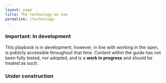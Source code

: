 ```yaml
---
layout: page
title: The technology we use
permalink: /technology
---
```


<div class="nhsuk-warning-callout">
    <h3 class="nhsuk-warning-callout__label">
        <span role="text">
        <span class="nhsuk-u-visually-hidden">Important: </span>
        In development
        </span>
    </h3>
    <p>This playbook is in development, however, in line with working in the open, is publicly accessible throughout that time. Content within the guide has not been fully tested, nor adopted, and is a <b>work in progress</b> and should be treated as such.</p>
</div>

### Under construction
